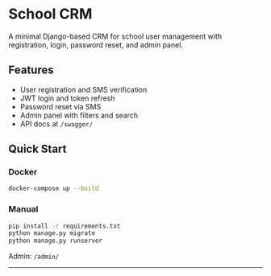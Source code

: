 # School CRM

A minimal Django-based CRM for school user management with registration, login, password reset, and admin panel.

## Features
- User registration and SMS verification
- JWT login and token refresh
- Password reset via SMS
- Admin panel with filters and search
- API docs at `/swagger/`

## Quick Start

### Docker
```bash
docker-compose up --build
```

### Manual
```bash
pip install -r requirements.txt
python manage.py migrate
python manage.py runserver
```

Admin: `/admin/`

---
